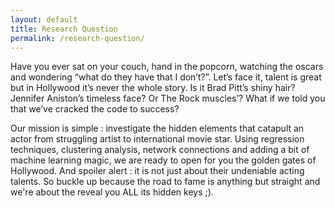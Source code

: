 ```yaml
---
layout: default
title: Research Question
permalink: /research-question/
---
```


Have you ever sat on your couch, hand in the popcorn, watching the oscars and wondering “what do they have that I don’t?”. 
Let’s face it, talent is great but in Hollywood it’s never the whole story. Is it Brad Pitt’s shiny hair? Jennifer Aniston’s timeless face? Or The Rock muscles’? 
What if we told you that we’ve cracked the code to success?

Our mission is simple : investigate the hidden elements that catapult an actor from struggling artist to international movie star. Using regression techniques, clustering analysis, network connections and adding a bit of machine learning magic, we are ready to open for you the golden gates of Hollywood. And spoiler alert : it is not just about their undeniable acting talents. So buckle up because the road to fame is anything but straight and we're about the reveal you ALL its hidden keys ;).
